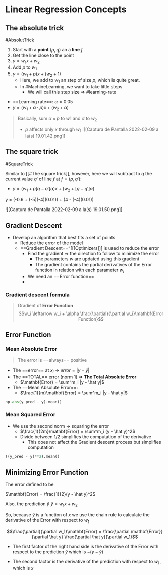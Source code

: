 ---
---

# Linear Regression Concepts

## The absolute trick
#AbsolutTrick

1. Start with a **point** $(p,q)$ an a **line** $f$
2. Get the line close to the point
3. $y=w_1x + w_2$
4. Add $p$ to $w_1$ 
5. $y = (w_1 + p)x + (w_2 + 1)$
	- Here, we add to $w_1$ an step of size $p$, which is quite great.
	- In #MachineLearning, we want to take little steps
		- We will call this step size => #learning-rate 
- ==Learning rate==: $\alpha = 0.05$
- $y = (w_1 + \alpha \cdot p)x + (w_2 + \alpha)$

> Basically, sum $\alpha \times p$ to $w1$ and $\alpha$ to $w_2$
> - $p$ affects only $x$ through $w_1$
![[Captura de Pantalla 2022-02-09 a la(s) 19.01.42.png]]


## The square trick
#SquareTrick

Similar to [[#The square trick]], however, here we will subtract to $q$ the current value $q'$ of line $f$ at $f=(p, q')$:
- $y = (w_1 + p[q - q']\alpha)x + (w_2 + [q - q']\alpha)$

y = (-0.6 + (-5)(-4)(0.01)) +  (4 - (-4)(0.01))

![[Captura de Pantalla 2022-02-09 a la(s) 19.01.50.png]]

## Gradient Descent
- Develop an algorithm that best fits a set of points
	- Reduce the error of the model 
	- ==Gradient Descent==^[[[Optimizers]]] is used to reduce the error
		- Find the gradient => the direction to follow to minimize the error
			- The parameters $w$ are updated using this gradient
			- The gradient contains the partial derivatives of the Error function in relation with each parameter $w_i$
		- We need an ==Error function==
		-
### Gradient descent formula
> Gradient of **Error Function**
$$w_i \leftarrow w_i + \alpha \frac{\partial}{\partial w_i}\mathbf{Error Function}$$

## Error Function

### Mean Absolute Error
> The error is ==always== positive

- The ==error== at $x_i$ => $error = |y - \hat y|$
- The ==TOTAL== error (norm 1) => **The Total Absolute Error**
	- $\mathbf{Error} = \sum^m_i |y - \hat y|$
- The ==Mean Absolute Error==:
	- $\frac{1}{m}\mathbf{Error} = \sum^m_i |y - \hat y|$

```python
np.abs(y_pred - y).mean()
```

### Mean Squared Error

- We use the second norm -> squaring the error
	- $\frac{1}{2m}\mathbf{Error} = \sum^m_i (y - \hat y)^2$
	- Divide between $1/2$ simplifies the computation of the derivative
		- This does not affect the Gradient descent process but simplifies computation

```python
((y_pred - y)**2).mean()
```

## Minimizing Error Function

The error defined to be 

$\mathbf{Error} = \frac{1}{2}(y - \hat y)^2$

Also, the prediction $\hat y$
$\hat y = w_1 x + w_2$

So, because $\hat y$ is a function of $x$ we use the chain rule to calculate the derivative of the Error with respect to $w_1$

$$\frac{\partial}{\partial w_1}\mathbf{Error} = \frac{\partial \mathbf{Error}}{\partial \hat y} \frac{\partial \hat y}{\partial w_1}$$

- The first factor of the right hand side is the derivative of the Error with respect to the prediction $\hat y$ which is $-(y - \hat y)$

- The second factor is the derivative of the prediction with respect to $w_1$ , which is $x$